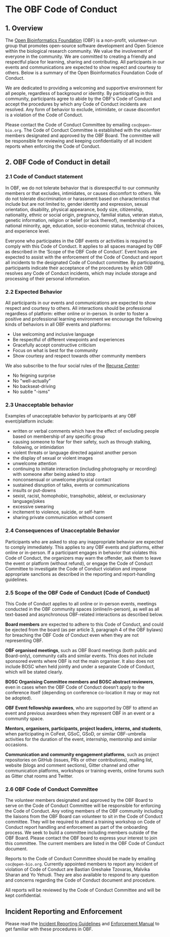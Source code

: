 # The OBF Code of Conduct

## 1. Overview

The [Open Bioinformatics Foundation](https://www.open-bio.org/) (OBF) is a non-profit, volunteer-run group that promotes open-source software development and Open Science within the biological research community. We value the involvement of everyone in the community. We are committed to creating a friendly and respectful place for learning, sharing and contributing. All participants in our events and communications are expected to show respect and courtesy to others. Below is a summary of the Open Bioinformatics Foundation Code of Conduct. 

We are dedicated to providing a welcoming and supportive environment for all people, regardless of background or identity. By participating in this community, participants agree to abide by the OBF's Code of Conduct and accept the procedures by which any Code of Conduct incidents are resolved. Any form of behavior to exclude, intimidate, or cause discomfort is a violation of the Code of Conduct.

Please contact the Code of Conduct Committee by emailing `coc@open-bio.org`.
The Code of Conduct Committee is established with the volunteer members designated and approved by the OBF Board. The committee will be responsible for reviewing and keeping confidentiality of all incident reports when enforcing the Code of Conduct.

## 2. OBF Code of Conduct in detail

### 2.1 Code of Conduct statement

In OBF, we do not tolerate behavior that is disrespectful to our community members or that excludes, intimidates, or causes discomfort to others. We do not tolerate discrimination or harassment based on characteristics that include but are not limited to, gender identity and expression, sexual orientation, disability, physical appearance, body size, citizenship, nationality, ethnic or social origin, pregnancy, familial status, veteran status, genetic information, religion or belief (or lack thereof), membership of a national minority, age, education, socio-economic status, technical choices, and experience level. 

Everyone who participates in the OBF events or activities is required to comply with this Code of Conduct. It applies to all spaces managed by OBF as described in the ‘Scope of the OBF Code of Conduct’. Event hosts are expected to assist with the enforcement of the Code of Conduct and report all incidents to the designated Code of Conduct committee. By participating, participants indicate their acceptance of the procedures by which OBF resolves any Code of Conduct incidents, which may include storage and processing of their personal information. 

### 2.2 Expected Behavior

All participants in our events and communications are expected to show respect and courtesy to others. All interactions should be professional regardless of platform: either online or in-person. In order to foster a positive and professional learning environment we encourage the following kinds of behaviors in all OBF events and platforms:

* Use welcoming and inclusive language
* Be respectful of different viewpoints and experiences
* Gracefully accept constructive criticism
* Focus on what is best for the community
* Show courtesy and respect towards other community members

We also subscribe to the four social rules of the [Recurse Center](https://www.recurse.com/manual#sub-sec-social-rules): 
* No feigning surprise
* No "well-actually"
* No backseat-driving
* No subtle "-isms" 

### 2.3 Unacceptable behavior

Examples of unacceptable behavior by participants at any OBF event/platform include:

- written or verbal comments which have the effect of excluding people based on membership of any specific group  
- causing someone to fear for their safety, such as through stalking, following, or intimidation  
- violent threats or language directed against another person
- the display of sexual or violent images  
- unwelcome attention  
- continuing to initiate interaction (including photography or recording) with someone after being asked to stop
- nonconsensual or unwelcome physical contact  
- sustained disruption of talks, events or communications
- insults or put-downs  
- sexist, racist, homophobic, transphobic, ableist, or exclusionary language/jokes
- excessive swearing
- incitement to violence, suicide, or self-harm  
- sharing private communication without consent  

### 2.4 Consequences of Unacceptable Behavior

Participants who are asked to stop any inappropriate behavior are expected to comply immediately. This applies to any OBF events and platforms, either online or in-person. If a participant engages in behavior that violates this Code of Conduct, the organizers may warn the offender, ask them to leave the event or platform (without refund), or engage the Code of Conduct Committee to investigate the Code of Conduct violation and impose appropriate sanctions as described in the reporting and report-handling guidelines.

### 2.5 Scope of the OBF Code of Conduct (Code of Conduct)

This Code of Conduct applies to all online or in-person events, meetings conducted in the OBF community spaces (online/in-person), as well as all text-based and asynchronous OBF-related interactions as described below.

**Board members** are expected to adhere to this Code of Conduct, and could be ejected from the board (as per article 3, paragraph 4 of the OBF bylaws) for breaching the OBF Code of Conduct even when they are not representing OBF.

**OBF organised meetings**, such as OBF Board meetings (both public and Board-only), community calls and similar events. This does not include sponsored events where OBF is not the main organiser. It also does not include BOSC when held jointly and under a separate Code of Conduct, which will be stated clearly.

**BOSC Organising Committee members and BOSC abstract reviewers**, even in cases when the OBF Code of Conduct doesn’t apply to the conference itself (depending on conference co-location it may or may not be adopted).

**OBF Event fellowship awardees**, who are supported by OBF to attend an event and previous awardees when they represent OBF in an event or a community space.

**Mentors, organisers, participants, project leaders, interns, and students**, when participating in CoFest, GSoC, GSoD, or similar OBF-umbrella activities for the duration of the event, internship, mentorship and similar occasions.

**Communication and community engagement platforms**, such as project repositories on GitHub (issues, PRs or other contributions), mailing list, website (blogs and comment sections), Gitter channel and other communication platforms, workshops or training events, online forums such as Gitter chat rooms and Twitter.

### 2.6 OBF Code of Conduct Committee

The volunteer members designated and approved by the OBF Board to serve on the Code of Conduct Committee will be responsible for enforcing the Code of Conduct. Any voting members of the OBF community including the liaisons from the OBF Board can volunteer to sit in the Code of Conduct committee. They will be required to attend a training workshop on Code of Conduct report handling and enforcement as part of the onboarding process. We seek to build a committee including members outside of the OBF Board. Please contact the OBF board to express your interest to join this committee. The current members are listed in the OBF Code of Conduct document.

Reports to the Code of Conduct Committee should be made by emailing `coc@open-bio.org`. Currently appointed members to report any incident of violation of Code of Conduct are Bastian Greshake Tzovaras, Malvika Sharan and Yo Yehudi. They are also available to respond to any question and concerns regarding the Code of Conduct document and procedure.

All reports will be reviewed by the Code of Conduct Committee and will be kept confidential.

## Incident Reporting and Enforcement

Please read the [Incident Reporting Guidelines](./incident-reporting-guidelines.md) and [Enforcement Manual](./enforcement-manual.md) to get familiar with these procedures in OBF.
